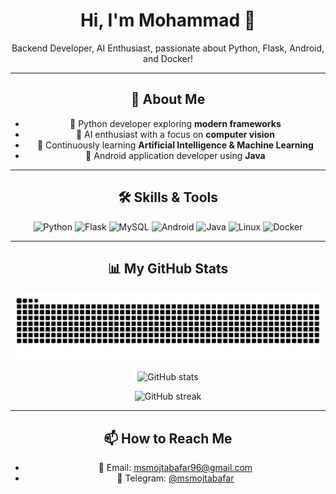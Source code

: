 <div align="center">

<h1>Hi, I'm Mohammad 👋</h1>

<p>
  Backend Developer, AI Enthusiast, passionate about Python, Flask, Android, and Docker!
</p>

---

## 🚀 About Me

- 🐍 Python developer exploring **modern frameworks**  
- 🤖 AI enthusiast with a focus on **computer vision**  
- 🌱 Continuously learning **Artificial Intelligence & Machine Learning**  
- 📱 Android application developer using **Java**  

---

## 🛠️ Skills & Tools

![Python](https://img.shields.io/badge/-Python-3776AB?style=for-the-badge&logo=python&logoColor=white)
![Flask](https://img.shields.io/badge/-Flask-000000?style=for-the-badge&logo=flask)
![MySQL](https://img.shields.io/badge/-MySQL-4479A1?style=for-the-badge&logo=mysql&logoColor=white)
![Android](https://img.shields.io/badge/-Android-3DDC84?style=for-the-badge&logo=android&logoColor=white)
![Java](https://img.shields.io/badge/-Java-007396?style=for-the-badge&logo=java&logoColor=white)
![Linux](https://img.shields.io/badge/-Linux-FCC624?style=for-the-badge&logo=linux&logoColor=black)
![Docker](https://img.shields.io/badge/-Docker-2496ED?style=for-the-badge&logo=docker&logoColor=white)

---

## 📊 My GitHub Stats

<p align="center">
  <img src="https://raw.githubusercontent.com/msmojtabafar/msmojtabafar/output/github-contribution-grid-snake.svg" alt="snake gif" />
</p>

<p align="center">
  <img src="https://github-readme-stats.vercel.app/api?username=msmojtabafar&show_icons=true&theme=radical" alt="GitHub stats" />
</p>

<p align="center">
  <img src="https://github-readme-streak-stats.herokuapp.com/?user=msmojtabafar&theme=radical" alt="GitHub streak" />
</p>

---

## 📫 How to Reach Me

- 📧 Email: msmojtabafar96@gmail.com  
- 💬 Telegram: [@msmojtabafar](https://t.me/msmojtabafar)  

</div>
